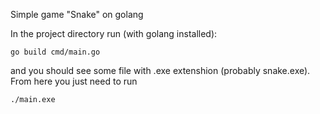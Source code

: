 Simple game "Snake" on golang

In the project directory run (with golang installed):

```
go build cmd/main.go
```

and you should see some file with .exe extenshion (probably snake.exe).
From here you just need to run

```
./main.exe
```
